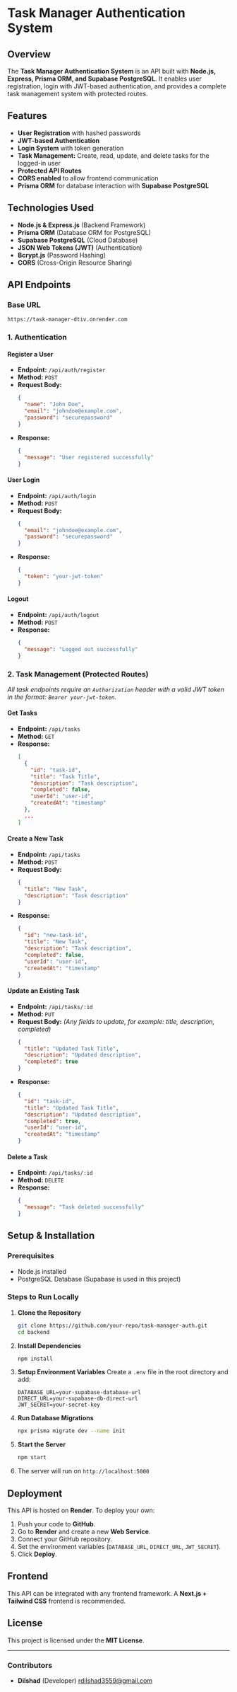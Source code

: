 # Task Manager Authentication System

## Overview
The **Task Manager Authentication System** is an API built with **Node.js, Express, Prisma ORM, and Supabase PostgreSQL**. It enables user registration, login with JWT-based authentication, and provides a complete task management system with protected routes.

## Features
- **User Registration** with hashed passwords
- **JWT-based Authentication**
- **Login System** with token generation
- **Task Management:** Create, read, update, and delete tasks for the logged-in user
- **Protected API Routes**
- **CORS enabled** to allow frontend communication
- **Prisma ORM** for database interaction with **Supabase PostgreSQL**

## Technologies Used
- **Node.js & Express.js** (Backend Framework)
- **Prisma ORM** (Database ORM for PostgreSQL)
- **Supabase PostgreSQL** (Cloud Database)
- **JSON Web Tokens (JWT)** (Authentication)
- **Bcrypt.js** (Password Hashing)
- **CORS** (Cross-Origin Resource Sharing)

## API Endpoints

### Base URL
```
https://task-manager-dtiv.onrender.com
```

### 1. Authentication

#### **Register a User**
- **Endpoint:** `/api/auth/register`  
- **Method:** `POST`  
- **Request Body:**
  ```json
  {
    "name": "John Doe",
    "email": "johndoe@example.com",
    "password": "securepassword"
  }
  ```
- **Response:**
  ```json
  {
    "message": "User registered successfully"
  }
  ```

#### **User Login**
- **Endpoint:** `/api/auth/login`  
- **Method:** `POST`  
- **Request Body:**
  ```json
  {
    "email": "johndoe@example.com",
    "password": "securepassword"
  }
  ```
- **Response:**
  ```json
  {
    "token": "your-jwt-token"
  }
  ```

#### **Logout**
- **Endpoint:** `/api/auth/logout`  
- **Method:** `POST`  
- **Response:**
  ```json
  {
    "message": "Logged out successfully"
  }
  ```

### 2. Task Management (Protected Routes)
*All task endpoints require an `Authorization` header with a valid JWT token in the format: `Bearer your-jwt-token`.*

#### **Get Tasks**
- **Endpoint:** `/api/tasks`  
- **Method:** `GET`  
- **Response:**
  ```json
  [
    {
      "id": "task-id",
      "title": "Task Title",
      "description": "Task description",
      "completed": false,
      "userId": "user-id",
      "createdAt": "timestamp"
    },
    ...
  ]
  ```

#### **Create a New Task**
- **Endpoint:** `/api/tasks`  
- **Method:** `POST`  
- **Request Body:**
  ```json
  {
    "title": "New Task",
    "description": "Task description"
  }
  ```
- **Response:**
  ```json
  {
    "id": "new-task-id",
    "title": "New Task",
    "description": "Task description",
    "completed": false,
    "userId": "user-id",
    "createdAt": "timestamp"
  }
  ```

#### **Update an Existing Task**
- **Endpoint:** `/api/tasks/:id`  
- **Method:** `PUT`  
- **Request Body:** *(Any fields to update, for example: title, description, completed)*
  ```json
  {
    "title": "Updated Task Title",
    "description": "Updated description",
    "completed": true
  }
  ```
- **Response:**
  ```json
  {
    "id": "task-id",
    "title": "Updated Task Title",
    "description": "Updated description",
    "completed": true,
    "userId": "user-id",
    "createdAt": "timestamp"
  }
  ```

#### **Delete a Task**
- **Endpoint:** `/api/tasks/:id`  
- **Method:** `DELETE`  
- **Response:**
  ```json
  {
    "message": "Task deleted successfully"
  }
  ```

## Setup & Installation

### Prerequisites
- Node.js installed
- PostgreSQL Database (Supabase is used in this project)

### Steps to Run Locally
1. **Clone the Repository**
   ```sh
   git clone https://github.com/your-repo/task-manager-auth.git
   cd backend
   ```
2. **Install Dependencies**
   ```sh
   npm install
   ```
3. **Setup Environment Variables**
   Create a `.env` file in the root directory and add:
   ```env
   DATABASE_URL=your-supabase-database-url
   DIRECT_URL=your-supabase-db-direct-url
   JWT_SECRET=your-secret-key
   ```
4. **Run Database Migrations**
   ```sh
   npx prisma migrate dev --name init
   ```
5. **Start the Server**
   ```sh
   npm start
   ```
6. The server will run on `http://localhost:5000`

## Deployment
This API is hosted on **Render**. To deploy your own:
1. Push your code to **GitHub**.
2. Go to **Render** and create a new **Web Service**.
3. Connect your GitHub repository.
4. Set the environment variables (`DATABASE_URL`, `DIRECT_URL`, `JWT_SECRET`).
5. Click **Deploy**.

## Frontend
This API can be integrated with any frontend framework. A **Next.js + Tailwind CSS** frontend is recommended.

## License
This project is licensed under the **MIT License**.

---

### Contributors
- **Dilshad** (Developer) rdilshad3559@gmail.com
